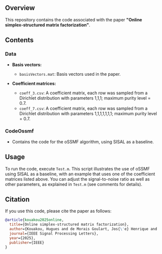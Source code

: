 ## Overview

This repository contains the code associated with the paper **"Online simplex-structured matrix factorization"**.

## Contents

### Data

- **Basis vectors:**

   - `basisVectors.mat`: Basis vectors used in the paper.

- **Coefficient matrices:**

  - `coeff_3.csv`: A coefficient matrix, each row was sampled from a Dirichlet distribution with parameters 1,1,1;  maximum purity level = 0.7.
  - `coeff_7.csv`: A coefficient matrix, each row was sampled from a Dirichlet distribution with parameters 1,1,1,1,1,1,1;  maximum purity level = 0.7.

### CodeOssmf
   - Contains the code for the oSSMF algorithm, using SISAL as a baseline.



## Usage

To run the code, execute `Test.m`. This script illustrates the use of oSSMF using SISAL as a baseline, with an example that uses one of the coefficient matrices listed above. You can adjust the signal-to-noise ratio as well as other parameters, as explained in `Test.m` (see comments for details).

## Citation

If you use this code, please cite the paper as follows:

```bibtex
@article{kouakou2025online,
  title={Online simplex-structured matrix factorization},
  author={Kouakou, Hugues and de Morais Goulart, Jos{\'e} Henrique and Vitale, Raffaele and Oberlin, Thomas and Rousseau, David and Ruckebusch, Cyril and Dobigeon, Nicolas},
  journal={IEEE Signal Processing Letters},
  year={2025},
  publisher={IEEE}
}
